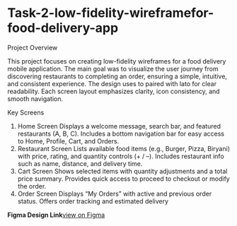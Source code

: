 # Task-2-low-fidelity-wireframefor-food-delivery-app
Project Overview

This project focuses on creating low-fidelity wireframes for a food delivery mobile application.
The main goal was to visualize the user journey from discovering restaurants to completing an order, ensuring a simple, intuitive, and consistent experience.
The design uses to paired with lato for clear readability.
Each screen layout emphasizes clarity, icon consistency, and smooth navigation.

 Key Screens
1. Home Screen
Displays a welcome message, search bar, and featured restaurants (A, B, C).
Includes a bottom navigation bar for easy access to Home, Profile, Cart, and Orders.
2. Restaurant Screen
Lists available food items (e.g., Burger, Pizza, Biryani) with price, rating, and quantity controls (+ / –).
Includes restaurant info such as name, distance, and delivery time.
3. Cart Screen
Shows selected items with quantity adjustments and a total price summary.
Provides quick access to proceed to checkout or modify the order.
4. Order Screen
Displays “My Orders” with active and previous order status.
Offers order tracking and estimated delivery

**Figma Design Link**[view on Figma](https://www.figma.com/design/978rMUfIo7lE4VFrNzQpNc/Untitled?node-id=16-2&t=XXiJKAkDVlTdrWO0-1)
